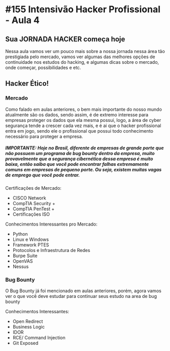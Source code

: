 #  #155 Intensivão Hacker Profissional - Aula 4

##  Sua JORNADA HACKER começa hoje

Nessa aula vamos ver um pouco mais sobre a nossa jornada nessa área tão prestigiada pelo mercado, vamos ver algumas das melhores opções de continuidade nos estudos do hacking, e algumas dicas sobre o mercado, onde começar, possibilidades e etc. 

## Hacker Ético!

### Mercado

Como falado em aulas anteriores, o bem mais importante do nosso mundo atualmente são os dados, sendo assim, é de extremo interesse para empresas proteger os dados que ela mesma possui, logo, a área de cyber segurança tende a crescer cada vez mais, e é ai que o hacker profissional entra em jogo, sendo ele o profissional que possui todo conhecimento necessário para proteger a empresa.

##### IMPORTANTE:  Hoje no Brasil, diferente de empresas de grande porte que não possuem um programa de bug bounty dentro da empresa, muito provavelmente que a segurança cibernética dessa empresa é muito baixa, então saiba que você pode encontrar falhas extremamente comuns em empresas de pequeno porte. Ou seja, existem muitas vagas de emprego que você pode entrar.

Certificações de Mercado:

- CISCO Network
- CompTIA Security +
- CompTIA PenTest +
- Certificações ISO

Conhecimentos Interessantes pro Mercado:

- Python
- Linux e Windows
- Framework PTES
- Protocolos e Infraestrutura de Redes
- Burpe Suite
- OpenVAS
- Nessus

### Bug Bounty 

O Bug Bounty já foi mencionado em aulas anteriores, porém, agora vamos ver o que você deve estudar para continuar seus estudo na area de bug bounty

Conhecimentos Interessantes:

- Open Redirect
- Business Logic
- IDOR
- RCE/ Command Injection
- Git Exposed